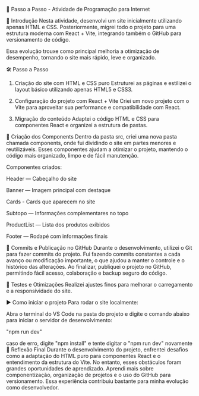 🚀 Passo a Passo - Atividade de Programação para Internet

📌 Introdução
Nesta atividade, desenvolvi um site inicialmente utilizando apenas HTML e CSS. Posteriormente, migrei todo o projeto para uma estrutura moderna com React + Vite, integrando também o GitHub para versionamento de código.

Essa evolução trouxe como principal melhoria a otimização de desempenho, tornando o site mais rápido, leve e organizado.

🛠️ Passo a Passo

1. Criação do site com HTML e CSS puro
Estruturei as páginas e estilizei o layout básico utilizando apenas HTML5 e CSS3.

2. Configuração do projeto com React + Vite
Criei um novo projeto com o Vite para aproveitar sua performance e compatibilidade com React.

3. Migração do conteúdo
Adaptei o código HTML e CSS para componentes React e organizei a estrutura de pastas.

🧩 Criação dos Components
Dentro da pasta src, criei uma nova pasta chamada components, onde fui dividindo o site em partes menores e reutilizáveis. Esses componentes ajudam a otimizar o projeto, mantendo o código mais organizado, limpo e de fácil manutenção.

Componentes criados:

Header — Cabeçalho do site

Banner — Imagem principal com destaque

Cards - Cards que aparecem no site

Subtopo — Informações complementares no topo

ProductList — Lista dos produtos exibidos

Footer — Rodapé com informações finais

💾 Commits e Publicação no GitHub
Durante o desenvolvimento, utilizei o Git para fazer commits do projeto. Fui fazendo commits constantes a cada avanço ou modificação importante, o que ajudou a manter o controle e o histórico das alterações.
Ao finalizar, publiquei o projeto no GitHub, permitindo fácil acesso, colaboração e backup seguro do código.

🔧 Testes e Otimizações
Realizei ajustes finos para melhorar o carregamento e a responsividade do site.

▶️ Como iniciar o projeto
Para rodar o site localmente:

Abra o terminal do VS Code na pasta do projeto e digite o comando abaixo para iniciar o servidor de desenvolvimento:

"npm run dev"

caso de erro, digite "npm install" e tente digitar o "npm run dev" novamente
💭 Reflexão Final
Durante o desenvolvimento do projeto, enfrentei desafios como a adaptação do HTML puro para componentes React e o entendimento da estrutura do Vite. No entanto, esses obstáculos foram grandes oportunidades de aprendizado. Aprendi mais sobre componentização, organização de projetos e o uso do GitHub para versionamento. Essa experiência contribuiu bastante para minha evolução como desenvolvedor.

